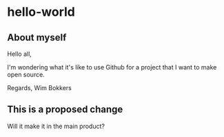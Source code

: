 # hello-world

## About myself
Hello all,

I'm wondering what it's like to use Github for a project that I want to make open source.

Regards,
Wim Bokkers

## This is a proposed change
Will it make it in the main product? 

